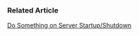 
### Related Article

[Do Something on Server Startup/Shutdown](http://ben-bai.blogspot.tw/2013/10/do-something-on-server-startupshutdown.html)